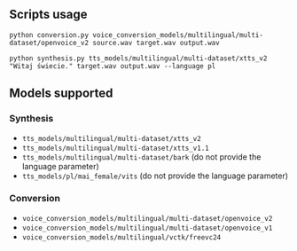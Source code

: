 ## Scripts usage
```
python conversion.py voice_conversion_models/multilingual/multi-dataset/openvoice_v2 source.wav target.wav output.wav

python synthesis.py tts_models/multilingual/multi-dataset/xtts_v2 "Witaj świecie." target.wav output.wav --language pl
```

## Models supported
### Synthesis
- `tts_models/multilingual/multi-dataset/xtts_v2`
- `tts_models/multilingual/multi-dataset/xtts_v1.1`
- `tts_models/multilingual/multi-dataset/bark` (do not provide the language parameter)
- `tts_models/pl/mai_female/vits` (do not provide the language parameter)

### Conversion
- `voice_conversion_models/multilingual/multi-dataset/openvoice_v2`
- `voice_conversion_models/multilingual/multi-dataset/openvoice_v1`
- `voice_conversion_models/multilingual/vctk/freevc24`